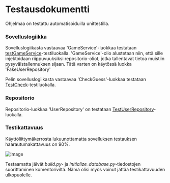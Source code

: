 # Testausdokumentti
Ohjelmaa on testattu automatisoiduilla unittestilla. 


### Sovelluslogiikka
Sovelluslogiikasta vastaavaa 'GameService'-luokkaa testataan [testGameService](../src/tests/game_service_test.py)-testiluokalla. 'GameService'-olio alustetaan niin, että sille injektoidaan riippuvuuksiksi repositorio-oliot, jotka tallentavat tietoa muistiin pysyväistallennuksen sijaan. Tätä varten on käytössä luokka 'FakeUserRepository'

Pelin sovelluslogiikasta vastaavaa 'CheckGuess'-luokkaa testataan [TestCheck](../src/tests/game_test)-testiluokalla.

### Repositorio
Repositorio-luokkaa 'UserRepository' on testataan [TestUserRepository](..src/tests/test_users.py)-luokalla.

### Testikattavuus
Käyttöliittymäkerrosta lukuunottamatta sovelluksen testauksen haarautumakattavuus on 90%. 

![image](https://user-images.githubusercontent.com/101889891/168440715-f02f3bd9-aa82-4eaf-b5e8-788047aea6ca.png)

Testaamatta jäivät _build.py_- ja _initialize\_database.py_-tiedostojen suorittaminen komentoriviltä. Nämä olisi myös voinut jättää testikattavuuden ulkopuolelle.
